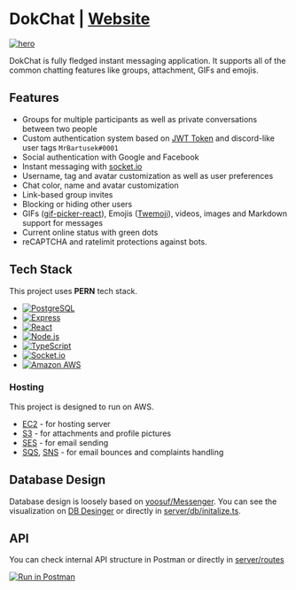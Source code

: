 # DokChat | [Website](https://dokchat.dokurno.dev)

[![hero](https://i.imgur.com/FT5WBjf.png)](https://dokchat.dokurno.dev)

DokChat is fully fledged instant messaging application. It supports all of the common chatting features like groups, attachment, GIFs and emojis.

## Features

- Groups for multiple participants as well as private conversations between two people
- Custom authentication system based on [JWT Token](https://jwt.io) and discord-like user tags `MrBartusek#0001`
- Social authentication with Google and Facebook
- Instant messaging with [socket.io](https://socket.io)
- Username, tag and avatar customization as well as user preferences
- Chat color, name and avatar customization
- Link-based group invites
- Blocking or hiding other users
- GIFs ([gif-picker-react](https://github.com/MrBartusek/gif-picker-react)), Emojis ([Twemoji](https://twemoji.twitter.com)), videos, images and Markdown support for messages
- Current online status with green dots
- reCAPTCHA and ratelimit protections against bots.

## Tech Stack

This project uses **PERN** tech stack.

- [![PostgreSQL](https://img.shields.io/badge/-PostgreSQL-4169E1?style=flat-square&logo=postgresql&logoColor=fff)](https://postgresql.org)
- [![Express](https://img.shields.io/badge/-Express-000000?style=flat-square&logo=express&logoColor=fff)](https://expressjs.com)
- [![React](https://img.shields.io/badge/-React-61DAFB?style=flat-square&logo=react&logoColor=333)](https://reactjs.org)
- [![Node.js](https://img.shields.io/badge/-Node.js-339933?style=flat-square&logo=nodedotjs&logoColor=fff)](https://nodejs.org)
- [![TypeScript](https://img.shields.io/badge/-TypeScript-3178C6?style=flat-square&logo=typescript&logoColor=fff)](https://typescriptlang.org)
- [![Socket.io](https://img.shields.io/badge/-Socket.io-010101?style=flat-square&logo=socketdotio&logoColor=fff)](https://socket.io)
- [![Amazon AWS](https://img.shields.io/badge/-Amazon_AWS-232F3E?style=flat-square&logo=amazonaws&logoColor=fff)](https://aws.amazon.com/)
  
### Hosting

This project is designed to run on AWS.

- [EC2](https://aws.amazon.com/ec2/) - for hosting server
- [S3](https://aws.amazon.com/s3/) - for attachments and profile pictures
- [SES](https://aws.amazon.com/ses/) - for email sending
- [SQS](https://aws.amazon.com/sqs/), [SNS](https://aws.amazon.com/sns/) - for email bounces and complaints handling

## Database Design

Database design is loosely based on [yoosuf/Messenger](https://github.com/yoosuf/Messenger). You can see the
visualization on [DB Desinger](https://dbdesigner.page.link/E5jWkh17kMUprBzP6) or directly in
[server/db/initalize.ts](./src/server/db/initalize.ts).

## API

You can check internal API structure in Postman or directly in [server/routes](./src/server/routes/)

[![Run in Postman](https://run.pstmn.io/button.svg)](https://app.getpostman.com/run-collection/7055992-e37dd316-dc47-4469-b9ed-bd99de585463?action=collection%2Ffork&collection-url=entityId%3D7055992-e37dd316-dc47-4469-b9ed-bd99de585463%26entityType%3Dcollection%26workspaceId%3D0c2f10b6-52a7-49d2-aed2-84f4890c693b#?env%5BSimple%5D=W3sia2V5IjoiYXBpLWRvbWFpbiIsInZhbHVlIjoiaHR0cDovL2xvY2FsaG9zdDozMDAwL2FwaS8iLCJlbmFibGVkIjp0cnVlLCJ0eXBlIjoiZGVmYXVsdCJ9LHsia2V5IjoidG9rZW4iLCJ2YWx1ZSI6IiIsImVuYWJsZWQiOnRydWUsInR5cGUiOiJkZWZhdWx0In1d)
